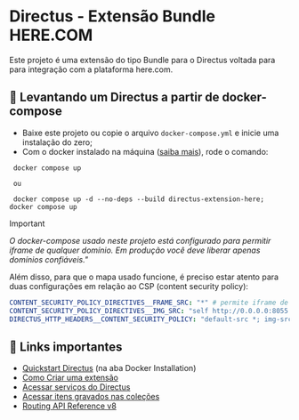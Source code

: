 # Directus - Extensão Bundle HERE.COM

Este projeto é uma extensão do tipo Bundle para o Directus voltada para para integração com a plataforma here.com.

##  🚀  Levantando um Directus a partir de docker-compose

- Baixe este projeto ou copie o arquivo `docker-compose.yml` e inicie uma instalação do zero;
- Com o docker instalado na máquina ([saiba mais](https://docs.docker.com/get-docker/)), rode o comando:
```
 docker compose up
 
 ou
 
 docker compose up -d --no-deps --build directus-extension-here; docker compose up
```


> [!IMPORTANT] 
> _O docker-compose usado neste projeto está configurado para permitir iframe de qualquer domínio. Em produção você deve liberar apenas domínios confiáveis."_
>
> Além disso, para que o mapa usado funcione, é preciso estar atento para duas configurações em relação ao CSP (content security policy): 
 ```yaml
CONTENT_SECURITY_POLICY_DIRECTIVES__FRAME_SRC: "*" # permite iframe de qualquer domínio
CONTENT_SECURITY_POLICY_DIRECTIVES__IMG_SRC: "self http://0.0.0.0:8055 https: https://*.tile.openstreetmap.org data:" # permite imagens do mapa
DIRECTUS_HTTP_HEADERS__CONTENT_SECURITY_POLICY: "default-src *; img-src * 'self' data: https:; script-src 'self' 'unsafe-inline' 'unsafe-eval' *; style-src 'self' 'unsafe-inline' *" # define uma política global de segurança para sua aplicação através do cabeçalho HTTP Content-Security-Policy
```

## 📌 Links importantes

- [Quickstart Directus](https://docs.directus.io/getting-started/quickstart.html) (na aba Docker Installation)
- [Como Criar uma extensão](https://docs.directus.io/extensions/creating-extensions.html) 
- [Acessar serviços do Directus](https://docs.directus.io/extensions/services/introduction.html)
- [Acessar itens gravados nas coleções](https://docs.directus.io/extensions/services/accessing-items.html) 
- [Routing API Reference v8](https://www.here.com/docs/bundle/routing-api-v8-api-reference/page/index.html)
